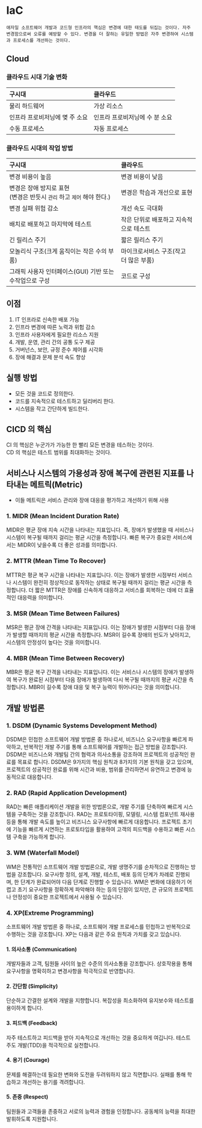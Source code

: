 # IaC

`애자일 소프트웨어 개발과 코드형 인프라의 핵심은 변경에 대한 태도를 뒤집는 것이다. 자주 변경함으로써 오류를 예방할 수 있다. 변경을 더 잘하는 유일한 방법은 자주 변경하여 시스템과 프로세스를 개선하는 것이다.`  

## Cloud  
### 클라우드 시대 기술 변화
| 구시대 | 클라우드 |  
|:---|:---|  
| 물리 하드웨어 | 가상 리소스 |  
| 인프라 프로비저닝에 몆 주 소요 | 인프라 프로비저닝에 수 분 소요 |  
| 수동 프로세스 | 자동 프로세스 |  

### 클라우드 시대의 작업 방법
| 구시대 | 클라우드 |  
|:---|:---|  
| 변경 비용이 높음 | 변경 비용이 낮음 |  
| 변경은 장애 방지로 표현</br> (변경은 반듯시 `관리` 하고 `제어` 해야 한다.) | 변경은 학습과 개선으로 표현 |  
| 변경 실패 위험 감소 | 개선 속도 극대화 |  
| 배치로 배포하고 마지막에 테스트 | 작은 단위로 배포하고 지속적으로 테스트 |  
| 긴 릴리스 주기 | 짧은 릴리스 주기 |  
| 모놀리식 구조(크게 움직이는 작은 수의 부품) | 마이크로서비스 구조(작고 더 많은 부품) |  
| 그래픽 사용자 인터페이스(GUI) 기반 또는 수작업으로 구성 | 코드로 구성 |  

## 이점
1. IT 인프라로 신속한 배포 가능
2. 인프라 변경에 따른 노력과 위험 감소
3. 인프라 사용자에게 필요한 리소스 지원
4. 개발, 운영, 관리 간의 공통 도구 제공
5. 거버넌스, 보안, 규정 준수 제어를 시각화
6. 장애 해결과 문제 분석 속도 향상

## 실행 방법
- 모든 것을 코드로 정의한다.
- 코드를 지속적으로 테스트하고 딜리버리 한다.
- 시스템을 작고 간단하게 빌드한다.

## CICD 의 핵심
CI 의 핵심은 누군가가 가능한 한 빨리 모든 변경을 테스하는 것이다.  
CD 의 핵심은 테스트 범위를 최대화하는 것이다.  

## 서비스나 시스템의 가용성과 장애 복구에 관련된 지표를 나타내는 메트릭(Metric)
- 이들 메트릭은 서비스 관리와 장애 대응을 평가하고 개선하기 위해 사용


### 1. MIDR (Mean Incident Duration Rate)
MIDR은 평균 장애 지속 시간을 나타내는 지표입니다. 즉, 장애가 발생했을 때 서비스나 시스템이 복구될 때까지 걸리는 평균 시간을 측정합니다. 빠른 복구가 중요한 서비스에서는 MIDR이 낮을수록 더 좋은 성과를 의미합니다.

### 2. MTTR (Mean Time To Recover)
MTTR은 평균 복구 시간을 나타내는 지표입니다. 이는 장애가 발생한 시점부터 서비스나 시스템이 완전히 정상적으로 동작하는 상태로 복구될 때까지 걸리는 평균 시간을 측정합니다. 더 짧은 MTTR은 장애를 신속하게 대응하고 서비스를 회복하는 데에 더 효율적인 대응력을 의미합니다.

### 3. MSR (Mean Time Between Failures)
MSR은 평균 장애 간격을 나타내는 지표입니다. 이는 장애가 발생한 시점부터 다음 장애가 발생할 때까지의 평균 시간을 측정합니다. MSR이 길수록 장애의 빈도가 낮아지고, 시스템의 안정성이 높다는 것을 의미합니다.

### 4. MBR (Mean Time Between Recovery)
MBR은 평균 복구 간격을 나타내는 지표입니다. 이는 서비스나 시스템의 장애가 발생하여 복구가 완료된 시점부터 다음 장애가 발생하여 다시 복구될 때까지의 평균 시간을 측정합니다. MBR이 길수록 장애 대응 및 복구 능력이 뛰어나다는 것을 의미합니다.

## 개발 방법론
### 1. DSDM (Dynamic Systems Development Method)
DSDM은 민첩한 소프트웨어 개발 방법론 중 하나로서, 비즈니스 요구사항을 빠르게 파악하고, 반복적인 개발 주기를 통해 소프트웨어를 개발하는 접근 방법을 강조합니다. DSDM은 비즈니스와 개발팀 간의 협력과 의사소통을 강조하여 프로젝트의 성공적인 완료를 목표로 합니다. DSDM은 9가지의 핵심 원칙과 8가지의 기본 원칙을 갖고 있으며, 프로젝트의 성공적인 완료를 위해 시간과 비용, 범위를 관리하면서 유연하고 변경에 능동적으로 대응합니다.

### 2. RAD (Rapid Application Development)
RAD는 빠른 애플리케이션 개발을 위한 방법론으로, 개발 주기를 단축하여 빠르게 시스템을 구축하는 것을 강조합니다. RAD는 프로토타이핑, 모델링, 시스템 컴포넌트 재사용 등을 통해 개발 속도를 높이고 비즈니스 요구사항에 빠르게 대응합니다. 프로젝트 초기에 기능을 빠르게 시연하는 프로토타입을 활용하여 고객의 피드백을 수용하고 빠른 시스템 구축을 가능하게 합니다.

### 3. WM (Waterfall Model)
WM은 전통적인 소프트웨어 개발 방법론으로, 개발 생명주기를 순차적으로 진행하는 방법을 강조합니다. 요구사항 정의, 설계, 개발, 테스트, 배포 등의 단계가 차례로 진행되며, 한 단계가 완료되어야 다음 단계로 진행할 수 있습니다. WM은 변화에 대응하기 어렵고 초기 요구사항을 정확하게 파악해야 하는 등의 단점이 있지만, 큰 규모의 프로젝트나 안정성이 중요한 프로젝트에서 사용될 수 있습니다.

### 4. XP(Extreme Programming)
소프트웨어 개발 방법론 중 하나로, 소프트웨어 개발 프로세스를 민첩하고 반복적으로 수행하는 것을 강조합니다. XP는 다음과 같은 주요 원칙과 가치를 갖고 있습니다.

#### 1. 의사소통 (Communication)
개발자들과 고객, 팀원들 사이의 높은 수준의 의사소통을 강조합니다. 상호작용을 통해 요구사항을 명확히하고 변경사항을 적극적으로 반영합니다.

#### 2. 간단함 (Simplicity)
단순하고 간결한 설계와 개발을 지향합니다. 복잡성을 최소화하여 유지보수와 테스트를 용이하게 합니다.

#### 3. 피드백 (Feedback)
자주 테스트하고 피드백을 받아 지속적으로 개선하는 것을 중요하게 여깁니다. 테스트 주도 개발(TDD)을 적극적으로 실천합니다.

#### 4. 용기 (Courage)
문제를 해결하는데 필요한 변화와 도전을 두려워하지 않고 직면합니다. 실패를 통해 학습하고 개선하는 용기를 격려합니다.

#### 5. 존중 (Respect)
팀원들과 고객들을 존중하고 서로의 능력과 경험을 인정합니다. 공동체의 능력을 최대한 발휘하도록 지원합니다.